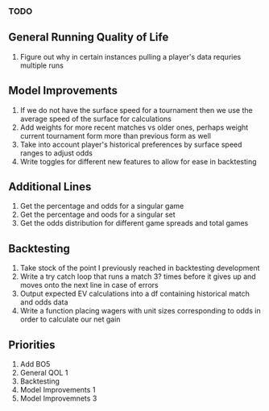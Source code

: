 ### TODO

## General Running Quality of Life
1. Figure out why in certain instances pulling a player's data requries multiple runs

## Model Improvements
1. If we do not have the surface speed for a tournament then we use the average speed of the surface for calculations
2. Add weights for more recent matches vs older ones, perhaps weight current tournament form more than previous form as well
3. Take into account player's historical preferences by surface speed ranges to adjust odds
4. Write toggles for different new features to allow for ease in backtesting

## Additional Lines
1. Get the percentage and odds for a singular game
2. Get the percentage and oods for a singular set
3. Get the odds distribution for different game spreads and total games

## Backtesting
1. Take stock of the point I previously reached in backtesting development
2. Write a try catch loop that runs a match 3? times before it gives up and moves onto the next line in case of errors
3. Output expected EV calculations into a df containing historical match and odds data 
4. Write a function placing wagers with unit sizes corresponding to odds in order to calculate our net gain

## Priorities
1. Add BO5
2. General QOL 1
3. Backtesting
4. Model Improvements 1
5. Model Improvemnets 3